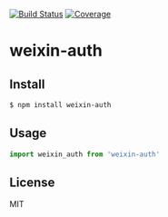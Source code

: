 [![Build Status](https://travis-ci.org/kaelzhang/weixin-auth.svg?branch=master)](https://travis-ci.org/kaelzhang/weixin-auth)
[![Coverage](https://codecov.io/gh/kaelzhang/weixin-auth/branch/master/graph/badge.svg)](https://codecov.io/gh/kaelzhang/weixin-auth)
<!-- optional appveyor tst
[![Windows Build Status](https://ci.appveyor.com/api/projects/status/github/kaelzhang/weixin-auth?branch=master&svg=true)](https://ci.appveyor.com/project/kaelzhang/weixin-auth)
-->
<!-- optional npm version
[![NPM version](https://badge.fury.io/js/weixin-auth.svg)](http://badge.fury.io/js/weixin-auth)
-->
<!-- optional npm downloads
[![npm module downloads per month](http://img.shields.io/npm/dm/weixin-auth.svg)](https://www.npmjs.org/package/weixin-auth)
-->
<!-- optional dependency status
[![Dependency Status](https://david-dm.org/kaelzhang/weixin-auth.svg)](https://david-dm.org/kaelzhang/weixin-auth)
-->

# weixin-auth

<!-- description -->

## Install

```sh
$ npm install weixin-auth
```

## Usage

```js
import weixin_auth from 'weixin-auth'
```

## License

MIT
